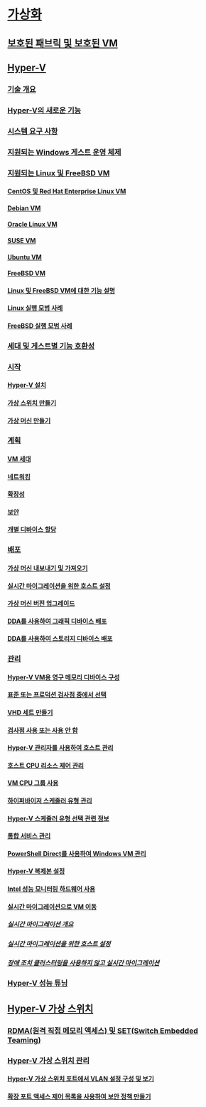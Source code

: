 # [가상화](virtualization.md)

## [보호된 패브릭 및 보호된 VM](../security/guarded-fabric-shielded-vm/guarded-fabric-and-shielded-vms-top-node.md)

## [Hyper-V](hyper-v/Hyper-V-on-Windows-Server.md)
### [기술 개요](hyper-v/Hyper-V-Technology-Overview.md)
### [Hyper-V의 새로운 기능](hyper-v/What-s-new-in-Hyper-V-on-Windows.md)
### [시스템 요구 사항](hyper-v/System-requirements-for-Hyper-V-on-Windows.md)
### [지원되는 Windows 게스트 운영 체제](hyper-v/Supported-Windows-guest-operating-systems-for-Hyper-V-on-Windows.md)
### [지원되는 Linux 및 FreeBSD VM](hyper-v/Supported-Linux-and-FreeBSD-virtual-machines-for-Hyper-V-on-Windows.md)
#### [CentOS 및 Red Hat Enterprise Linux VM](hyper-v/Supported-CentOS-and-Red-Hat-Enterprise-Linux-virtual-machines-on-Hyper-V.md)
#### [Debian VM](hyper-v/Supported-Debian-virtual-machines-on-Hyper-V.md)
#### [Oracle Linux VM](hyper-v/Supported-Oracle-Linux-virtual-machines-on-Hyper-V.md)
#### [SUSE VM](hyper-v/Supported-SUSE-virtual-machines-on-Hyper-V.md)
#### [Ubuntu VM](hyper-v/Supported-Ubuntu-virtual-machines-on-Hyper-V.md)
#### [FreeBSD VM](hyper-v/Supported-FreeBSD-virtual-machines-on-Hyper-V.md)
#### [Linux 및 FreeBSD VM에 대한 기능 설명](hyper-v/Feature-Descriptions-for-Linux-and-FreeBSD-virtual-machines-on-Hyper-V.md)
#### [Linux 실행 모범 사례](hyper-v/Best-Practices-for-running-Linux-on-Hyper-V.md)
#### [FreeBSD 실행 모범 사례](hyper-v/Best-practices-for-running-FreeBSD-on-Hyper-V.md)
### [세대 및 게스트별 기능 호환성](hyper-v/Hyper-V-feature-compatibility-by-generation-and-guest.md)
### [시작](hyper-v/get-started/Get-started-with-Hyper-V-on-Windows.md)
#### [Hyper-V 설치](hyper-v/get-started/Install-the-Hyper-V-role-on-Windows-Server.md)
#### [가상 스위치 만들기](hyper-v/get-started/create-a-virtual-switch-for-Hyper-V-virtual-machines.md)
#### [가상 머신 만들기](hyper-v/get-started/create-a-virtual-machine-in-Hyper-V.md)
### [계획](hyper-v/plan/Plan-Hyper-V-on-Windows-Server.md)
#### [VM 세대](hyper-v/plan/Should-I-create-a-generation-1-or-2-virtual-machine-in-Hyper-V.md)
#### [네트워킹](hyper-v/plan/plan-hyper-v-networking-in-windows-server.md)
#### [확장성](hyper-v/plan/plan-hyper-v-scalability-in-windows-server.md)
#### [보안](hyper-v/plan/plan-hyper-v-security-in-windows-server.md)
#### [개별 디바이스 할당](hyper-v/plan/plan-for-deploying-devices-using-discrete-device-assignment.md)
### [배포](hyper-v/deploy/Deploy-Hyper-V-on-Windows-Server.md)
#### [가상 머신 내보내기 및 가져오기](hyper-v/deploy/Export-and-import-virtual-machines.md)
#### [실시간 마이그레이션을 위한 호스트 설정](hyper-v/deploy/Set-up-hosts-for-live-migration-without-Failover-Clustering.md)
#### [가상 머신 버전 업그레이드](hyper-v/deploy/Upgrade-virtual-machine-version-in-Hyper-V-on-Windows-or-Windows-Server.md)
#### [DDA를 사용하여 그래픽 디바이스 배포](hyper-v/deploy/deploying-graphics-devices-using-dda.md)
#### [DDA를 사용하여 스토리지 디바이스 배포](hyper-v/deploy/deploying-storage-devices-using-dda.md)

### [관리](hyper-v/manage/Manage-Hyper-V-on-Windows-Server.md)
#### [Hyper-V VM용 영구 메모리 디바이스 구성](hyper-v/manage/persistent-memory-cmdlets.md)
#### [표준 또는 프로덕션 검사점 중에서 선택](hyper-v/manage/Choose-between-standard-or-production-checkpoints-in-Hyper-V.md)
#### [VHD 세트 만들기](hyper-v/manage/Create-VHDSet-file.md)
#### [검사점 사용 또는 사용 안 함](hyper-v/manage/Enable-or-disable-checkpoints-in-Hyper-V.md)
#### [Hyper-V 관리자를 사용하여 호스트 관리](hyper-v/manage/Remotely-manage-Hyper-V-hosts.md)
#### [호스트 CPU 리소스 제어 관리](hyper-v/manage/manage-hyper-v-minroot-2016.md)
#### [VM CPU 그룹 사용](hyper-v/manage/manage-hyper-v-cpugroups.md)
#### [하이퍼바이저 스케줄러 유형 관리](hyper-v/manage/manage-hyper-v-scheduler-types.md)
#### [Hyper-V 스케줄러 유형 선택 관련 정보](hyper-v/manage/about-hyper-v-scheduler-type-selection.md)
#### [통합 서비스 관리](hyper-v/manage/Manage-Hyper-V-integration-services.md)
#### [PowerShell Direct를 사용하여 Windows VM 관리](hyper-v/manage/Manage-Windows-virtual-machines-with-powershell-direct.md)
#### [Hyper-V 복제본 설정](hyper-v/manage/Set-up-Hyper-V-Replica.md)
#### [Intel 성능 모니터링 하드웨어 사용](hyper-v/manage/Performance-Monitoring-Hardware.md)
#### [실시간 마이그레이션으로 VM 이동](hyper-v/manage/Live-migration-overview.md)
##### [실시간 마이그레이션 개요](hyper-v/manage/Live-migration-overview.md)
##### [실시간 마이그레이션을 위한 호스트 설정](hyper-v/deploy/Set-up-hosts-for-live-migration-without-Failover-Clustering.md) 
##### [장애 조치 클러스터링을 사용하지 않고 실시간 마이그레이션](hyper-v/manage/Use-live-migration-without-Failover-Clustering-to-move-a-virtual-machine.md)


### [Hyper-V 성능 튜닝](../administration/performance-tuning/role/hyper-v-server/index.md)
## [Hyper-V 가상 스위치](hyper-v-virtual-switch/Hyper-V-Virtual-Switch.md)
### [RDMA(원격 직접 메모리 액세스) 및 SET(Switch Embedded Teaming)](hyper-v-virtual-switch/rdMA-and-Switch-Embedded-Teaming.md)
### [Hyper-V 가상 스위치 관리](hyper-v-virtual-switch/Manage-Hyper-V-Virtual-Switch.md)
#### [Hyper-V 가상 스위치 포트에서 VLAN 설정 구성 및 보기](hyper-v-virtual-switch/Configure-and-View-VLAN-Settings-on-Hyper-V-Virtual-Switch-Ports.md)
#### [확장 포트 액세스 제어 목록을 사용하여 보안 정책 만들기](hyper-v-virtual-switch/create-Security-Policies-with-extended-Port-Access-Control-lists.md)
